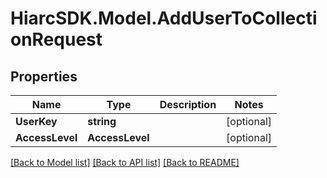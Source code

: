 # HiarcSDK.Model.AddUserToCollectionRequest
## Properties

Name | Type | Description | Notes
------------ | ------------- | ------------- | -------------
**UserKey** | **string** |  | [optional] 
**AccessLevel** | **AccessLevel** |  | [optional] 

[[Back to Model list]](../README.md#documentation-for-models) [[Back to API list]](../README.md#documentation-for-api-endpoints) [[Back to README]](../README.md)

